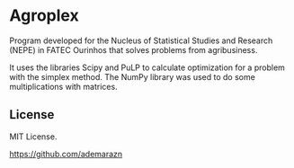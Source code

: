 # Agroplex
Program developed for the Nucleus of Statistical Studies and Research (NEPE) in FATEC Ourinhos that solves problems from agribusiness.

It uses the libraries Scipy and PuLP to calculate optimization for a problem with the simplex method.
The NumPy library was used to do some multiplications with matrices.

## License

MIT License.

https://github.com/ademarazn
